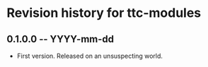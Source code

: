 # Revision history for ttc-modules

## 0.1.0.0 -- YYYY-mm-dd

* First version. Released on an unsuspecting world.
